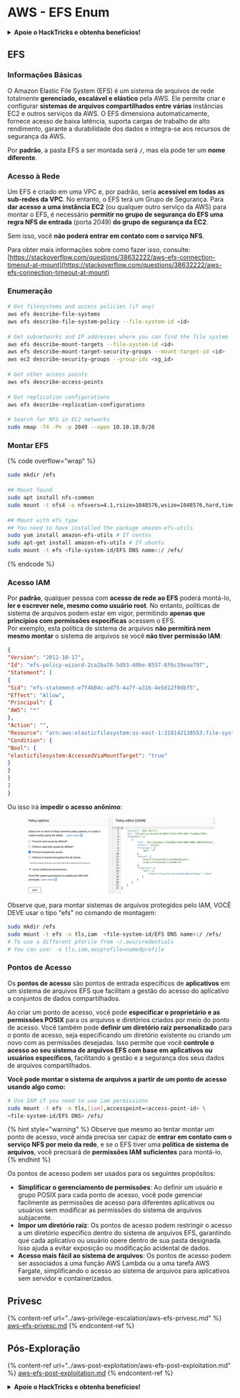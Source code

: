 # AWS - EFS Enum

<details>

<summary><strong>Apoie o HackTricks e obtenha benefícios!</strong></summary>

* Se você quiser ver sua **empresa anunciada no HackTricks** ou se quiser acessar a **versão mais recente do PEASS ou baixar o HackTricks em PDF**, verifique os [**PLANOS DE ASSINATURA**](https://github.com/sponsors/carlospolop)!
* Obtenha o [**swag oficial do PEASS & HackTricks**](https://peass.creator-spring.com)
* Descubra [**A Família PEASS**](https://opensea.io/collection/the-peass-family), nossa coleção exclusiva de [**NFTs**](https://opensea.io/collection/the-peass-family)
* **Junte-se ao** 💬 [**grupo Discord**](https://discord.gg/hRep4RUj7f) ou ao [**grupo telegram**](https://t.me/peass) ou **siga-me** no **Twitter** 🐦 [**@carlospolopm**](https://twitter.com/carlospolopm)**.**
* **Compartilhe seus truques de hacking enviando PRs para os repositórios do** [**HackTricks**](https://github.com/carlospolop/hacktricks) e [**HackTricks Cloud**](https://github.com/carlospolop/hacktricks-cloud) github.

</details>

## EFS

### Informações Básicas

O Amazon Elastic File System (EFS) é um sistema de arquivos de rede totalmente **gerenciado, escalável e elástico** pela AWS. Ele permite criar e configurar **sistemas de arquivos compartilhados entre várias** instâncias EC2 e outros serviços da AWS. O EFS dimensiona automaticamente, fornece acesso de baixa latência, suporta cargas de trabalho de alto rendimento, garante a durabilidade dos dados e integra-se aos recursos de segurança da AWS.

Por **padrão**, a pasta EFS a ser montada será **`/`**, mas ela pode ter um **nome diferente**.

### Acesso à Rede

Um EFS é criado em uma VPC e, por padrão, seria **acessível em todas as sub-redes da VPC**. No entanto, o EFS terá um Grupo de Segurança. Para **dar acesso a uma instância EC2** (ou qualquer outro serviço da AWS) para montar o EFS, é necessário **permitir no grupo de segurança do EFS uma regra NFS de entrada** (porta 2049) **do grupo de segurança da EC2**.

Sem isso, você **não poderá entrar em contato com o serviço NFS**.

Para obter mais informações sobre como fazer isso, consulte: [https://stackoverflow.com/questions/38632222/aws-efs-connection-timeout-at-mount](https://stackoverflow.com/questions/38632222/aws-efs-connection-timeout-at-mount)

### Enumeração
```bash
# Get filesystems and access policies (if any)
aws efs describe-file-systems
aws efs describe-file-system-policy --file-system-id <id>

# Get subnetworks and IP addresses where you can find the file system
aws efs describe-mount-targets --file-system-id <id>
aws efs describe-mount-target-security-groups --mount-target-id <id>
aws ec2 describe-security-groups --group-ids <sg_id>

# Get other access points
aws efs describe-access-points

# Get replication configurations
aws efs describe-replication-configurations

# Search for NFS in EC2 networks
sudo nmap -T4 -Pn -p 2049 --open 10.10.10.0/20
```
### Montar EFS

{% code overflow="wrap" %}
```bash
sudo mkdir /efs

## Mount found
sudo apt install nfs-common
sudo mount -t nfs4 -o nfsvers=4.1,rsize=1048576,wsize=1048576,hard,timeo=600,retrans=2,noresvport <IP>:/ /efs

## Mount with efs type
## You need to have installed the package amazon-efs-utils
sudo yum install amazon-efs-utils # If centos
sudo apt-get install amazon-efs-utils # If ubuntu
sudo mount -t efs <file-system-id/EFS DNS name>:/ /efs/
```
{% endcode %}

### Acesso IAM

Por **padrão**, qualquer pessoa com **acesso de rede ao EFS** poderá montá-lo, **ler e escrever nele, mesmo como usuário root**. No entanto, políticas de sistema de arquivos podem estar em vigor, permitindo **apenas que princípios com permissões específicas** acessem o EFS.\
Por exemplo, esta política de sistema de arquivos **não permitirá nem mesmo montar** o sistema de arquivos se você **não tiver permissão IAM**:
```json
{
"Version": "2012-10-17",
"Id": "efs-policy-wizard-2ca2ba76-5d83-40be-8557-8f6c19eaa797",
"Statement": [
{
"Sid": "efs-statement-e7f4b04c-ad75-4a7f-a316-4e5d12f0dbf5",
"Effect": "Allow",
"Principal": {
"AWS": "*"
},
"Action": "",
"Resource": "arn:aws:elasticfilesystem:us-east-1:318142138553:file-system/fs-0ab66ad201b58a018",
"Condition": {
"Bool": {
"elasticfilesystem:AccessedViaMountTarget": "true"
}
}
}
]
}
```
Ou isso irá **impedir o acesso anônimo**:

<figure><img src="../../../.gitbook/assets/image.png" alt=""><figcaption></figcaption></figure>

Observe que, para montar sistemas de arquivos protegidos pelo IAM, VOCÊ DEVE usar o tipo "efs" no comando de montagem:
```bash
sudo mkdir /efs
sudo mount -t efs -o tls,iam  <file-system-id/EFS DNS name>:/ /efs/
# To use a different pforile from ~/.aws/credentials
# You can use: -o tls,iam,awsprofile=namedprofile
```
### Pontos de Acesso

Os **pontos de acesso** são pontos de entrada específicos de **aplicativos** em um sistema de arquivos EFS que facilitam a gestão do acesso do aplicativo a conjuntos de dados compartilhados.

Ao criar um ponto de acesso, você pode **especificar o proprietário e as permissões POSIX** para os arquivos e diretórios criados por meio do ponto de acesso. Você também pode **definir um diretório raiz personalizado** para o ponto de acesso, seja especificando um diretório existente ou criando um novo com as permissões desejadas. Isso permite que você **controle o acesso ao seu sistema de arquivos EFS com base em aplicativos ou usuários específicos**, facilitando a gestão e a segurança dos seus dados de arquivos compartilhados.

**Você pode montar o sistema de arquivos a partir de um ponto de acesso usando algo como:**
```bash
# Use IAM if you need to use iam permissions
sudo mount -t efs -o tls,[iam],accesspoint=<access-point-id> \
<file-system-id/EFS DNS> /efs/
```
{% hint style="warning" %}
Observe que mesmo ao tentar montar um ponto de acesso, você ainda precisa ser capaz de **entrar em contato com o serviço NFS por meio da rede**, e se o EFS tiver uma **política de sistema de arquivos**, você precisará de **permissões IAM suficientes** para montá-lo.
{% endhint %}

Os pontos de acesso podem ser usados para os seguintes propósitos:

* **Simplificar o gerenciamento de permissões**: Ao definir um usuário e grupo POSIX para cada ponto de acesso, você pode gerenciar facilmente as permissões de acesso para diferentes aplicativos ou usuários sem modificar as permissões do sistema de arquivos subjacente.
* **Impor um diretório raiz**: Os pontos de acesso podem restringir o acesso a um diretório específico dentro do sistema de arquivos EFS, garantindo que cada aplicativo ou usuário opere dentro de sua pasta designada. Isso ajuda a evitar exposição ou modificação acidental de dados.
* **Acesso mais fácil ao sistema de arquivos**: Os pontos de acesso podem ser associados a uma função AWS Lambda ou a uma tarefa AWS Fargate, simplificando o acesso ao sistema de arquivos para aplicativos sem servidor e containerizados.

## Privesc

{% content-ref url="../aws-privilege-escalation/aws-efs-privesc.md" %}
[aws-efs-privesc.md](../aws-privilege-escalation/aws-efs-privesc.md)
{% endcontent-ref %}

## Pós-Exploração

{% content-ref url="../aws-post-exploitation/aws-efs-post-exploitation.md" %}
[aws-efs-post-exploitation.md](../aws-post-exploitation/aws-efs-post-exploitation.md)
{% endcontent-ref %}

<details>

<summary><strong>Apoie o HackTricks e obtenha benefícios!</strong></summary>

* Se você deseja ver sua **empresa anunciada no HackTricks** ou se deseja acessar a **versão mais recente do PEASS ou baixar o HackTricks em PDF**, verifique os [**PLANOS DE ASSINATURA**](https://github.com/sponsors/carlospolop)!
* Adquira o [**swag oficial do PEASS & HackTricks**](https://peass.creator-spring.com)
* Descubra [**The PEASS Family**](https://opensea.io/collection/the-peass-family), nossa coleção exclusiva de [**NFTs**](https://opensea.io/collection/the-peass-family)
* **Junte-se ao** 💬 [**grupo Discord**](https://discord.gg/hRep4RUj7f) ou ao [**grupo telegram**](https://t.me/peass) ou **siga-me** no **Twitter** 🐦 [**@carlospolopm**](https://twitter.com/carlospolopm)**.**
* **Compartilhe suas técnicas de hacking enviando PRs para os repositórios do** [**HackTricks**](https://github.com/carlospolop/hacktricks) e [**HackTricks Cloud**](https://github.com/carlospolop/hacktricks-cloud) github.

</details>
